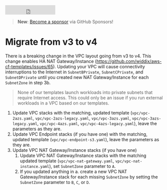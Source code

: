 <iframe src="https://ghbtns.com/github-btn.html?user=widdix&repo=aws-cf-templates&type=star&count=true&size=large" frameborder="0" scrolling="0" width="160px" height="30px"></iframe>

> **New**: [Become a sponsor](https://github.com/sponsors/widdix) via GitHub Sponsors!

# Migrate from v3 to v4

There is a breaking change in the VPC layout going from v3 to v4. This change enables HA NAT Gateway/Instance (https://github.com/widdix/aws-cf-templates/issues/65). Updating your VPC will cause connectivity interruptions to the Internet in `SubnetBPrivate`, `SubnetCPrivate`, and `SubnetDPrivate` until you created new NAT Gateway/Instance for each `SubnetZone` in step 3b.

> None of our templates launch workloads into private subnets that require Internet access. This could only be an issue if you run external workloads in a VPC based on our templates.

1. Update VPC stacks with the matching, updated template (`vpc/vpc-2azs.yaml`, `vpc/vpc-2azs-legacy.yaml`, `vpc/vpc-3azs.yaml`, `vpc/vpc-3azs-legacy.yaml`, `vpc/vpc-4azs.yaml`, `vpc/vpc-4azs-legacy.yaml`), leave the parameters as they are.
1. Update VPC Endpoint stacks (if you have one) with the matching, updated template (`vpc/vpc-endpoint-s3.yaml`), leave the parameters as they are.
1. Update VPC NAT Gateway/Instance stacks (if you have one)
    1. Update VPC NAT Gateway/Instance stacks with the matching updated template (`vpc/vpc-nat-gateway.yaml`, `vpc/vpc-nat-instance.yaml`), set `SubnetZone` parameter to `A`.
    1. If you updated anything in a. create a new VPC NAT Gateway/Instance stack for each missing `SubnetZone` by setting the `SubnetZone` parameter to `B`, `C`, or `D`.
